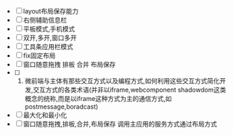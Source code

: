 - [ ] layout布局保存能力
- [ ] 右侧辅助信息栏
- [ ] 平板模式,手机模式
- [ ] 双开,多开,窗口多开
- [ ] 工具条应用栏模式
- [ ] fix固定布局
- [ ] 窗口随意拖拽 排板 合并 布局保存
- [ ] 1.  微前端与主体有那些交互方式以及编程方式,如何利用这些交互方式简化开发,交互方式的各类术语(并非以iframe,webcomponent shadowdom这类概念的统称,而是以iframe这种方式为主的通信方式,如postmessage,boradcast)
- [ ] 最大化和最小化
- [ ] 窗口随意拖拽,排板,合并,布局保存
调用主应用的服务方式通过布局方式
